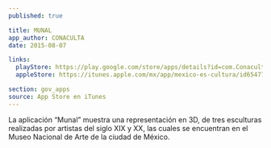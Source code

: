 ```yaml
---
published: true

title: MUNAL
app_author: CONACULTA
date: 2015-08-07

links:
  playStore: https://play.google.com/store/apps/details?id=com.Conaculta.esculturas&hl=es_419
  appleStore: https://itunes.apple.com/mx/app/mexico-es-cultura/id654772441?mt=8

section: gov_apps
source: App Store en iTunes
---
```

La aplicación “Munal” muestra una representación en 3D, de tres esculturas realizadas por artistas del siglo XIX y XX, las cuales se encuentran en el Museo Nacional de Arte de la ciudad de México.
